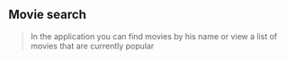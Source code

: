## Movie search
> In the application you can find movies by his name or view a list of movies that are currently popular
